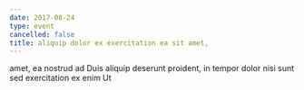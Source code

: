 ```yaml
---
date: 2017-08-24
type: event
cancelled: false
title: aliquip dolor ex exercitation ea sit amet,
---
```

amet, ea nostrud ad Duis aliquip deserunt proident, in tempor dolor nisi sunt sed exercitation ex enim Ut